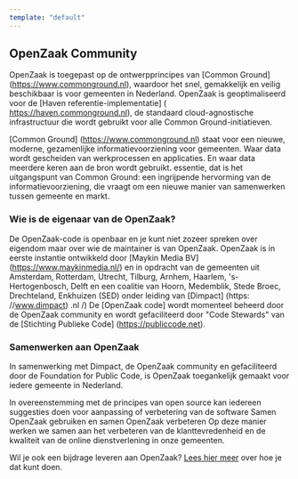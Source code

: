 ```yaml
---
template: "default"
---
```


## OpenZaak Community

OpenZaak is toegepast op de ontwerpprincipes van [Common Ground] (https://www.commonground.nl), waardoor het snel, gemakkelijk en veilig beschikbaar is voor gemeenten in Nederland. OpenZaak is geoptimaliseerd voor de [Haven referentie-implementatie] ( https://haven.commonground.nl), de standaard cloud-agnostische infrastructuur die wordt gebruikt voor alle Common Ground-initiatieven.

[Common Ground] (https://www.commonground.nl) staat voor een nieuwe, moderne, gezamenlijke informatievoorziening voor gemeenten. Waar data wordt gescheiden van werkprocessen en applicaties. En waar data meerdere keren aan de bron wordt gebruikt. essentie, dat is het uitgangspunt van Common Ground: een ingrijpende hervorming van de informatievoorziening, die vraagt ​​om een ​​nieuwe manier van samenwerken tussen gemeente en markt.

### Wie is de eigenaar van de OpenZaak?

De OpenZaak-code is openbaar en je kunt niet zozeer spreken over eigendom maar over wie de maintainer is van OpenZaak. OpenZaak is in eerste instantie ontwikkeld door [Maykin Media BV] (https://www.maykinmedia.nl/) en in opdracht van de gemeenten uit Amsterdam, Rotterdam, Utrecht, Tilburg, Arnhem, Haarlem, 's-Hertogenbosch, Delft en een coalitie van Hoorn, Medemblik, Stede Broec, Drechteland, Enkhuizen (SED) onder leiding van [Dimpact] (https: //www.dimpact) .nl /) De [OpenZaak code] wordt momenteel beheerd door de OpenZaak community en wordt gefaciliteerd door "Code Stewards" van de [Stichting Publieke Code] (https://publiccode.net).

### Samenwerken aan OpenZaak

In samenwerking met Dimpact, de OpenZaak community en gefaciliteerd door de Foundation for Public Code, is OpenZaak toegankelijk gemaakt voor iedere gemeente in Nederland.

In overeenstemming met de principes van open source kan iedereen suggesties doen voor aanpassing of verbetering van de software Samen OpenZaak gebruiken en samen OpenZaak verbeteren Op deze manier werken we samen aan het verbeteren van de klanttevredenheid en de kwaliteit van de online dienstverlening in onze gemeenten.

Wil je ook een bijdrage leveren aan OpenZaak? [Lees hier meer](/using-openzaak) over hoe je dat kunt doen. 
